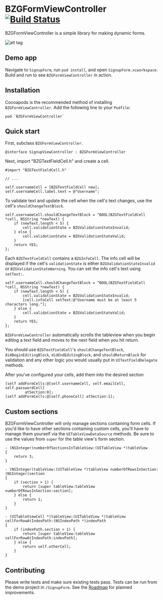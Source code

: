 BZGFormViewController [![Build Status](https://travis-ci.org/benzguo/BZGFormViewController.png?branch=master)](https://travis-ci.org/benzguo/BZGFormViewController)
=====================

BZGFormViewController is a simple library for making dynamic forms.

![alt tag](https://raw.github.com/benzguo/BZGFormViewController/master/Screenshots/SignupForm.gif)

## Demo app
Navigate to `SignupForm`, run `pod install`, and open `SignupForm.xcworkspace`. Build and run to see `BZGFormViewController` in action.

## Installation

Cocoapods is the recommended method of installing `BZGFormViewController`. Add the following line to your `Podfile`:

```
pod `BZGFormViewController`
```

## Quick start

First, subclass `BZGFormViewController`.
```objc
@interface SignupViewController : BZGFormViewController
```
Next, import "BZGTextFieldCell.h" and create a cell.
```objc
#import "BZGTextFieldCell.h"

// ...

self.usernameCell = [BZGTextFieldCell new];
self.usernameCell.label.text = @"Username";
```
To validate text and update the cell when the cell's text changes, use the cell's `shouldChangeTextBlock`.
```objc
self.usernameCell.shouldChangeTextBlock = ^BOOL(BZGTextFieldCell *cell, NSString *newText) {
    if (newText.length < 5) {
        cell.validationState = BZGValidationStateInvalid;
    } else {
        cell.validationState = BZGValidationStateValid;
    }
    return YES;
};
```
Each `BZGTextFieldCell` contains a `BZGInfoCell`. The info cell will be displayed if the cell's `validationState` is either `BZGValidationStateInvalid` or `BZGValidationStateWarning`. You can set the info cell's text using `setText:`.
```objc
self.usernameCell.shouldChangeTextBlock = ^BOOL(BZGTextFieldCell *cell, NSString *newText) {
    if (newText.length < 5) {
        cell.validationState = BZGValidationStateInvalid;
        [cell.infoCell setText:@"Username must be at least 5 characters long."];
    } else {
        cell.validationState = BZGValidationStateValid;
    }
    return YES;
};
```
`BZGFormViewController` automatically scrolls the tableview when you begin editing a text field and moves to the next field when you hit return.

You should use `BZGTextFieldCell`'s `shouldChangeTextBlock`, `didBeginEditingBlock`, `didEndEditingBlock`, and `shouldReturnBlock` for validation and any other logic you would usually put in `UITextFieldDelegate` methods.

After you've configured your cells, add them into the desired section
```objc
[self addFormCells:@[self.usernameCell, self.emailCell, self.passwordCell] 
         atSection:0];
[self addFormCells:@[self.phoneCell] atSection:1];

```

## Custom sections
BZGFormViewController will only manage sections containing form cells. If you'd like to have other sections containing custom cells, you'll have to manage them yourself via the `UITableViewDataSource` methods. Be sure to use the values from `super` for the table view's form section.
```objc
- (NSInteger)numberOfSectionsInTableView:(UITableView *)tableView
{
    return 3;
}

- (NSInteger)tableView:(UITableView *)tableView numberOfRowsInSection:(NSInteger)section
{
    if (section > 1) {
        return [super tableView:tableView numberOfRowsInSection:section];
    } else {
        return 1;
    }
}

- (UITableViewCell *)tableView:(UITableView *)tableView cellForRowAtIndexPath:(NSIndexPath *)indexPath
{
    if (indexPath.section > 1) {
        return [super tableView:tableView cellForRowAtIndexPath:indexPath];
    } else {
        return self.otherCell;
    }
}
```

## Contributing
Please write tests and make sure existing tests pass. Tests can be run from the demo project in `/SignupForm`. See the [Roadmap](https://github.com/benzguo/BZGFormViewController/wiki/Roadmap) for planned improvements.

